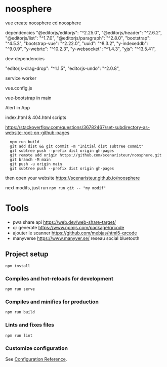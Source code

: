 # noosphere

vue create noosphere
cd noosphere


dependencies
"@editorjs/editorjs": "^2.25.0",
  "@editorjs/header": "^2.6.2",
  "@editorjs/list": "^1.7.0",
  "@editorjs/paragraph": "^2.8.0",
  "bootstrap": "^4.5.3",
  "bootstrap-vue": "^2.22.0",
  "uuid": "^8.3.2",
  "y-indexeddb": "^9.0.9",
  "y-webrtc": "^10.2.3",
  "y-websocket": "^1.4.3",
  "yjs": "^13.5.41",


  dev-dependencies

  "editorjs-drag-drop": "^1.1.5",
  "editorjs-undo": "^2.0.8",


  service worker

  vue.config.js

  vue-bootstrap in main

Alert in App

index.html & 404.html scripts



https://stackoverflow.com/questions/36782467/set-subdirectory-as-website-root-on-github-pages

```
  npm run build
  git add dist && git commit -m "Initial dist subtree commit"
  git subtree push --prefix dist origin gh-pages
  git remote add origin https://github.com/scenaristeur/noosphere.git
  git branch -M main
  git push -u origin main
  git subtree push --prefix dist origin gh-pages
```
then open your website  https://scenaristeur.github.io/noosphere

next modifs, just run ```npm run git -- "my modif"```


# Tools
- pwa share api https://web.dev/web-share-target/
- qr generate https://www.npmjs.com/package/qrcode
- ajouter le scanner https://github.com/mebjas/html5-qrcode
- manyverse https://www.manyver.se/ reseau social bluetooth

## Project setup
```
npm install
```

### Compiles and hot-reloads for development
```
npm run serve
```

### Compiles and minifies for production
```
npm run build
```

### Lints and fixes files
```
npm run lint
```

### Customize configuration
See [Configuration Reference](https://cli.vuejs.org/config/).
